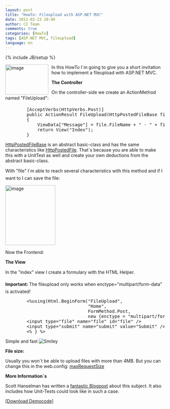 ```yaml
---
layout: post
title: "HowTo: Fileupload with ASP.NET MVC"
date: 2011-02-23 20:49
author: CI Team
comments: true
categories: [HowTo]
tags: [ASP.NET MVC, fileupload]
language: en
---
```

{% include JB/setup %}

  <p><img style="background-image: none; border-bottom: 0px; border-left: 0px; margin: 0px 10px 0px 0px; padding-left: 0px; padding-right: 0px; border-top: 0px; border-right: 0px; padding-top: 0px" border="0" alt="image" align="left" src="{{BASE_PATH}}/assets/wp-images-de/image_thumb47.png" width="136" height="95" />In this HowTo I´m going to give you a short invitation how to implement a fileupload with ASP.NET MVC.</p>  
  
  <p><strong></strong></p>  <!--more-->  <p><b>The Controller</b></p>
<p>On the controller-side we create an ActionMethod named "FileUpload":</p>  <div style="padding-bottom: 0px; margin: 0px; padding-left: 0px; padding-right: 0px; display: inline; float: none; padding-top: 0px" id="scid:812469c5-0cb0-4c63-8c15-c81123a09de7:eeae8ff0-79eb-4c11-95bf-645067d3aba9" class="wlWriterEditableSmartContent"><pre name="code" class="c#">        [AcceptVerbs(HttpVerbs.Post)]
        public ActionResult FileUpload(HttpPostedFileBase file)
        {
            ViewData["Message"] = file.FileName + " - " + file.ContentLength.ToString();
            return View("Index");
        }</pre></div>

<p><a href="http://msdn.microsoft.com/en-us/library/system.web.httppostedfilebase.aspx">HttpPostedFileBase</a> is an abstract basic-class and has the same characteristics like <a href="http://msdn.microsoft.com/en-us/library/system.web.httppostedfile.aspx">HttpPostedFile</a>. That´s because you are able to make this with a UnitTest as well and create your own deductions from the abstract basic-class.</p>

<p>With "file" I´m able to reach several characteristics with this method and if I want to I can save the file:</p>

<p><a href="{{BASE_PATH}}/assets/wp-images-en/image128.png"><img style="background-image: none; border-bottom: 0px; border-left: 0px; margin: 0px 10px 0px 0px; padding-left: 0px; padding-right: 0px; display: inline; border-top: 0px; border-right: 0px; padding-top: 0px" title="image" border="0" alt="image" src="{{BASE_PATH}}/assets/wp-images-en/image_thumb37.png" width="158" height="189" /></a></p>

<p>Now the Frontend:</p>

<p><b>The View </b></p>

<p>In the "index" view I create a formulary with the HTML Helper. </p>

<p><b>Important: </b>The fileupload only works when enctype="multipart/form-data" is activated!</p>

<div style="padding-bottom: 0px; margin: 0px; padding-left: 0px; padding-right: 0px; display: inline; float: none; padding-top: 0px" id="scid:812469c5-0cb0-4c63-8c15-c81123a09de7:da6c002d-7155-4b8b-98da-c8db77c3ff07" class="wlWriterEditableSmartContent"><pre name="code" class="c#">        &lt;%using(Html.BeginForm("FileUpload",
                               "Home",
                               FormMethod.Post,
                               new {enctype = "multipart/form-data"})) { %&gt;
        &lt;input type="file" name="file" id="file" /&gt;
        &lt;input type="submit" name="submit" value="Submit" /&gt;
        &lt;% } %&gt;</pre></div>

<p>Simple and fast <img style="border-bottom-style: none; border-right-style: none; border-top-style: none; border-left-style: none" class="wlEmoticon wlEmoticon-smile" alt="Smiley" src="{{BASE_PATH}}/assets/wp-images-en/wlEmoticon-smile4.png" />&#160;</p>

<p><b>File size:</b></p>

<p>Usually you won´t be able to upload files with more than 4MB. But you can change this in the web.config: <a href="http://msdn.microsoft.com/en-us/library/system.web.configuration.httpruntimesection.maxrequestlength.aspx">maxRequestSize</a> </p>




<p><b>More Information´s</b></p>

<p>Scott Hanselman has written a <a href="http://www.hanselman.com/blog/ABackToBasicsCaseStudyImplementingHTTPFileUploadWithASPNETMVCIncludingTestsAndMocks.aspx">fantastic Blogpost</a> about this subject. It also includes how Unit-Tests could look like in such a case. </p>

<p><a href="{{BASE_PATH}}/assets/files/democode/mvcfileupload/mvcfileupload.zip">[Download Democode]</a></p>
